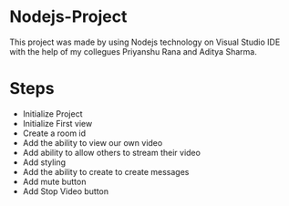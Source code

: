 # Nodejs-Project
This project was made by using Nodejs technology on Visual Studio IDE with the help of my collegues Priyanshu Rana and Aditya Sharma.

# Steps
- Initialize Project
- Initialize First view
- Create a room id
- Add the ability to view our own video
- Add ability to allow others to stream their video 
- Add styling
- Add the ability to create to create messages
- Add mute button
- Add Stop Video button

